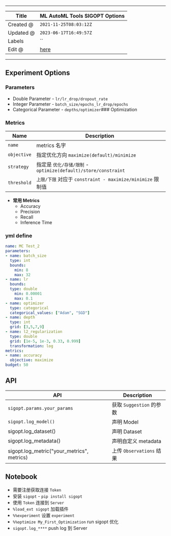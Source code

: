 -----

| Title     | ML AutoML Tools SIGOPT Options                        |
| --------- | ----------------------------------------------------- |
| Created @ | `2021-11-25T08:03:12Z`                                |
| Updated @ | `2023-06-17T16:49:57Z`                                |
| Labels    | \`\`                                                  |
| Edit @    | [here](https://github.com/junxnone/aiwiki/issues/142) |

-----

## Experiment Options

### Parameters

  - Double Parameter - `lr/lr_drop/dropout_rate`
  - Integer Parameter - `batch_size/epochs_lr_drop/epochs`
  - Categorical Parameter - `depths/optimizer`\#\#\# Optimization

### Metrics

| Name        | Description                                           |
| ----------- | ----------------------------------------------------- |
| `name`      | metrics 名字                                            |
| `objective` | 指定优化方向 `maximize(default)/minimize`                   |
| `strategy`  | 指定是 `优化/存储/限制` - `optimize(default)/store/constraint` |
| `threshold` | `上限/下限` 对应于 `constraint - maximize/minimize` 限制值      |

  - **常用 Metrics**
      - Accuracy
      - Precision
      - Recall
      - Inference Time

### yml define

``` yaml
name: MC Test_2
parameters:
- name: batch_size
  type: int
  bounds:
    min: 8
    max: 32
- name: lr
  bounds:
  type: double
    min: 0.00001
    max: 0.1
- name: optimizer
  type: categorical
  categorical_values: ["Adam", "SGD"]
- name: depth
  type: int
  grid: [3,5,7,9]
- name: l2_regularization
  type: double
  grid: [1e-5, 1e-3, 0.33, 0.999]
  transformation: log
metrics:
- name: accuracy
  objective: maximize
budget: 50
```

## API

| API                                          | Description          |
| -------------------------------------------- | -------------------- |
| `sigopt.params.your_params`                  | 获取 `Suggestion` 的参数  |
| `sigopt.log_model()`                         | 声明 Model             |
| sigopt.log\_dataset()                        | 声明 Dataset           |
| sigopt.log\_metadata()                       | 声明自定义 metadata       |
| sigopt.log\_metric("your\_metrics", metrics) | 上传 `Observations` 结果 |

## Notebook

  - 需要注册获取连接 `Token`
  - 安装 `sigopt` - `pip install sigopt`
  - 使用 `Token` 连接到 `Server`
  - `%load_ext sigopt` 加载插件
  - `%%experiment` 设置 `experiment`
  - `%%optimize My_First_Optimization` run sigopt 优化
  - `sigopt.log_****` push log 到 Server
